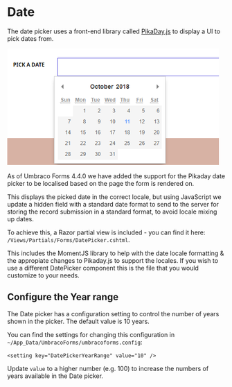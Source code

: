 # Date

The date picker uses a front-end library called [PikaDay.js](https://github.com/dbushell/Pikaday) to display a UI to pick dates from.

![Date picker on frontend](images/date-picker.png)

As of Umbraco Forms 4.4.0 we have added the support for the Pikaday date picker to be localised based on the page the form is rendered on.

This displays the picked date in the correct locale, but using JavaScript we update a hidden field with a standard date format to send to the server for storing the record submission in a standard format, to avoid locale mixing up dates.

To achieve this, a Razor partial view is included - you can find it here: `/Views/Partials/Forms/DatePicker.cshtml`. 

This includes the MomentJS library to help with the date locale formatting & the appropiate changes to Pikaday.js to support the locales. If you wish to use a different DatePicker component this is the file that you would customize to your needs.

## Configure the Year range
The Date picker has a configuration setting to control the number of years shown in the picker. The default value is 10 years.

You can find the settings for changing this configuration in `~/App_Data/UmbracoForms/umbracoforms.config`:

    <setting key="DatePickerYearRange" value="10" />

Update `value` to a higher number (e.g. 100) to increase the numbers of years available in the Date picker.
